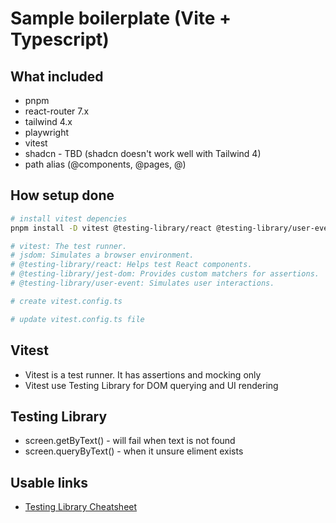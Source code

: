 # Sample boilerplate (Vite + Typescript)

## What included
- pnpm
- react-router 7.x
- tailwind 4.x
- playwright
- vitest
- shadcn - TBD (shadcn doesn't work well with Tailwind 4)
- path alias (@components, @pages, @)

## How setup done
```bash
# install vitest depencies
pnpm install -D vitest @testing-library/react @testing-library/user-event @testing-library/jest-dom jsdom

# vitest: The test runner.
# jsdom: Simulates a browser environment.
# @testing-library/react: Helps test React components.
# @testing-library/jest-dom: Provides custom matchers for assertions.
# @testing-library/user-event: Simulates user interactions.

# create vitest.config.ts

# update vitest.config.ts file

```

## Vitest
- Vitest is a test runner. It has assertions and mocking only
- Vitest use Testing Library for DOM querying and UI rendering

## Testing Library
- screen.getByText() - will fail when text is not found
- screen.queryByText() - when it unsure eliment exists

## Usable links
- [Testing Library Cheatsheet](https://testing-library.com/docs/react-testing-library/cheatsheet/)
